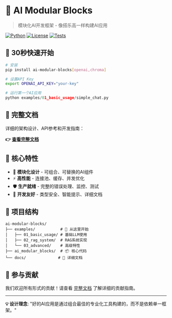 # 🧱 AI Modular Blocks

> 模块化AI开发框架 - 像搭乐高一样构建AI应用

[![Python](https://img.shields.io/badge/Python-3.8+-blue.svg)](https://python.org)
[![License](https://img.shields.io/badge/License-MIT-green.svg)](LICENSE)
[![Tests](https://img.shields.io/badge/Tests-Passing-brightgreen.svg)](#)

## 🚀 30秒快速开始

```bash
# 安装
pip install ai-modular-blocks[openai,chroma]

# 设置API Key
export OPENAI_API_KEY="your-key"
```

```python
# 运行第一个AI应用
python examples/01_basic_usage/simple_chat.py
```

## 📖 完整文档

详细的架构设计、API参考和开发指南：

**👉 [查看完整文档](docs/README.md)**

## 🎯 核心特性

- 🔌 **模块化设计** - 可组合、可替换的AI组件
- ⚡ **高性能** - 连接池、缓存、并发优化
- 🛡️ **生产就绪** - 完整的错误处理、监控、测试
- 🎨 **开发友好** - 类型安全、智能提示、详细文档

## 📁 项目结构

```
ai-modular-blocks/
├── examples/           # 🎯 从这里开始
│   ├── 01_basic_usage/ # 基础LLM使用
│   ├── 02_rag_system/  # RAG系统实现
│   └── 03_advanced/    # 高级特性
├── ai_modular_blocks/  # 📦 核心代码
└── docs/              # 📖 详细文档
```

## 🤝 参与贡献

我们欢迎所有形式的贡献！请查看 [完整文档](docs/README.md#🔧-开发指南) 了解详细的贡献指南。

---

**💡 设计理念**: "好的AI应用是通过组合最佳的专业化工具构建的，而不是依赖单一框架。"
